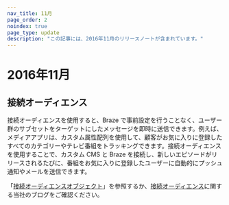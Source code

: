 ```yaml
---
nav_title: 11月
page_order: 2
noindex: true
page_type: update
description: "この記事には、2016年11月のリリースノートが含まれています。"
---
```


# 2016年11月

## 接続オーディエンス

接続オーディエンスを使用すると、Braze で事前設定を行うことなく、ユーザー群のサブセットをターゲットにしたメッセージを即時に送信できます。例えば、メディアアプリは、カスタム属性配列を使用して、顧客がお気に入りに登録したすべてのカテゴリーやテレビ番組をトラッキングできます。接続オーディエンスを使用することで、カスタム CMS と Braze を接続し、新しいエピソードがリリースされるたびに、番組をお気に入りに登録したユーザーに自動的にプッシュ通知やメールを送信できます。

「[接続オーディエンスオブジェクト]({{site.baseurl}}/api/objects_filters/connected_audience/)」を参照するか、[接続オーディエンス](https://www.braze.com/blog/connected-audiences/)に関する当社のブログをご確認ください。

